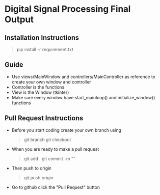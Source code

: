 # Digital Signal Processing Final Output

## Installation Instructions

> pip install -r requirement.txt

## Guide

- Use views/MainWindow and controllers/MainController as reference to create your own window and controller
- Controller is the functions
- View is the Window (tkinter)
- Make sure every window have start_mainloop() and initialize_window() functions

## Pull Request Instructions

- Before you start coding create your own branch using

  > git branch <name-of-your-branch>
  > git checkout <name-of-your-branch>

- When you are ready to make a pull request

  > git add .
  > git commit -m "<message-here>"

- Then push to origin

  > git push origin <name-of-your-branch>

- Go to github click the "Pull Request" button

